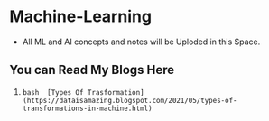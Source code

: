 # Machine-Learning

* All ML and AI concepts and notes will be Uploded in this Space. 


## You can Read My Blogs Here

1)  ```bash  [Types Of Trasformation](https://dataisamazing.blogspot.com/2021/05/types-of-transformations-in-machine.html) ```
